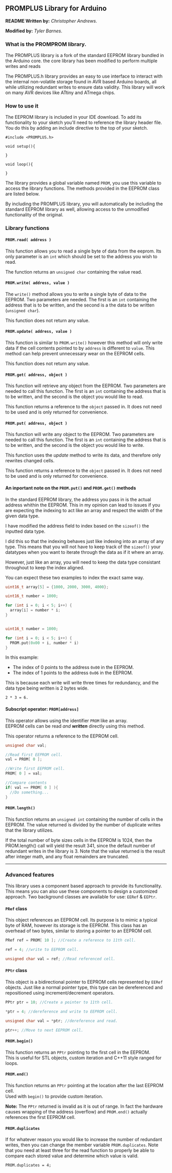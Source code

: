 ## **PROMPLUS Library** for Arduino

**README Written by:** _Christopher Andrews_.

**Modified by:** _Tyler Barnes_. 

### **What is the PROMPROM library.**

The PROMPLUS library is a fork of the standard EEPROM library bundled in the Arduino core. the core library has been modified to perform multiple writes and reads 

The PROMPLUS.h library provides an easy to use interface to interact with the internal non-volatile storage found in AVR based Arduino boards, all while utilizing redundant writes to ensure data validity. This library will work on many AVR devices like ATtiny and ATmega chips.

### **How to use it**
The EEPROM library is included in your IDE download. To add its functionality to your sketch you'll need to reference the library header file. You do this by adding an include directive to the top of your sketch.

```Arduino
#include <PROMPLUS.h>

void setup(){

}

void loop(){

}

```

The library provides a global variable named `PROM`, you use this variable to access the library functions. The methods provided in the EEPROM class are listed below.

By including the PROMPLUS library, you will automatically be including the standard EEPROM library as well, allowing access to the unmodified functionality of the original. 

### **Library functions**

#### **`PROM.read( address )`** 

This function allows you to read a single byte of data from the eeprom.
Its only parameter is an `int` which should be set to the address you wish to read.

The function returns an `unsigned char` containing the value read.

#### **`PROM.write( address, value )`** 

The `write()` method allows you to write a single byte of data to the EEPROM.
Two parameters are needed. The first is an `int` containing the address that is to be written, and the second is a the data to be written (`unsigned char`).

This function does not return any value.

#### **`PROM.update( address, value )`** 

This function is similar to `PROM.write()` however this method will only write data if the cell contents pointed to by `address` is different to `value`. This method can help prevent unnecessary wear on the EEPROM cells.

This function does not return any value.

#### **`PROM.get( address, object )`** 

This function will retrieve any object from the EEPROM.
Two parameters are needed to call this function. The first is an `int` containing the address that is to be written, and the second is the object you would like to read.

This function returns a reference to the `object` passed in. It does not need to be used and is only returned for convenience.

#### **`PROM.put( address, object )`** 

This function will write any object to the EEPROM.
Two parameters are needed to call this function. The first is an `int` containing the address that is to be written, and the second is the object you would like to write.

This function uses the _update_ method to write its data, and therefore only rewrites changed cells.

This function returns a reference to the `object` passed in. It does not need to be used and is only returned for convenience.

#### **An inportant note on the `PROM.put()` and `PROM.get()` methods**

In the standard EEPROM library, the address you pass in is the actual address whithin the EEPROM. This in my opinion can lead to issues if you are expecting the indexing to act like an array and respect the width of the given data type. 

I have modified the address field to index based on the `sizeof()` the inputted data type. 

I did this so that the indexing behaves just like indexing into an array of any type. This means that you will not have to keep track of the `sizeof()` your datatypes when you want to iterate through the data as if it where an array. 

However, just like an array, you will need to keep the data type consistant throughout to keep the index aligned.   

You can expect these two examples to index the exact same way. 
```c++
uint16_t array[5] = {1000, 2000, 3000, 4000}; 

uint16_t number = 1000; 

for (int i = 0; i < 5; i++) {
  array[i] = number * i; 
}
```
```c++

uint16_t number = 1000; 

for (int i = 0; i < 5; i++) {
  PROM.put(0x00 + i, number * i)
}
```

In this example: 
- The index of 0 points to the address `0x00` in the EEPROM. 
- The index of 1 points to the address `0x06` in the EEPROM. 

This is because each write will write three times for redundancy, and the data type being written is 2 bytes wide. 

`2 * 3 = 6.`

#### **Subscript operator: `PROM[address]`** 

This operator allows using the identifier `PROM` like an array.  
EEPROM cells can be read _and_ **_written_** directly using this method.

This operator returns a reference to the EEPROM cell.

```c++
unsigned char val;

//Read first EEPROM cell.
val = PROM[ 0 ];

//Write first EEPROM cell.
PROM[ 0 ] = val;

//Compare contents
if( val == PROM[ 0 ] ){
  //Do something...
}
```

#### **`PROM.length()`**

This function returns an `unsigned int` containing the number of cells in the EEPROM. The value returned is divided by the number of duplicate writes that the library utilizes. 

If the total number of byte sizes cells in the EEPROM is 1024, then the PROM.length() call will yield the result 341, since the default number of redundant writes in the library is 3. Note that the value returned is the result after integer math, and any float remainders are truncated. 

---

### **Advanced features**

This library uses a component based approach to provide its functionality. This means you can also use these components to design a customized approach. Two background classes are available for use: `EERef` & `EEPtr`.

#### **`PRef` class**

This object references an EEPROM cell.
Its purpose is to mimic a typical byte of RAM, however its storage is the EEPROM.
This class has an overhead of two bytes, similar to storing a pointer to an EEPROM cell.

```C++
PRef ref = PROM[ 10 ]; //Create a reference to 11th cell.

ref = 4; //write to EEPROM cell.

unsigned char val = ref; //Read referenced cell.
```

#### **`PPtr` class**

This object is a bidirectional pointer to EEPROM cells represented by `EERef` objects.
Just like a normal pointer type, this type can be dereferenced and repositioned using 
increment/decrement operators.

```C++
PPtr ptr = 10; //Create a pointer to 11th cell.

*ptr = 4; //dereference and write to EEPROM cell.

unsigned char val = *ptr; //dereference and read.

ptr++; //Move to next EEPROM cell.
```

#### **`PROM.begin()`**

This function returns an `PPtr` pointing to the first cell in the EEPROM.  
This is useful for STL objects, custom iteration and C++11 style ranged for loops.

#### **`PROM.end()`**

This function returns an `PPtr` pointing at the location after the last EEPROM cell.  
Used with `begin()` to provide custom iteration.

**Note:** The `PPtr` returned is invalid as it is out of range. In fact the hardware causes wrapping of the address (overflow) and `PROM.end()` actually references the first EEPROM cell.

#### **`PROM.duplicates`**

If for whatever reason you would like to increase the number of redundant writes, then you can change the member variable `PROM.duplicates`. Note that you need at least three for the read function to properly be able to compare each stored value and determine which value is valid. 

```
PROM.duplicates = 4; 
```